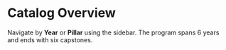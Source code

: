 # Catalog Overview

Navigate by **Year** or **Pillar** using the sidebar. The program spans 6 years and ends with six capstones.
